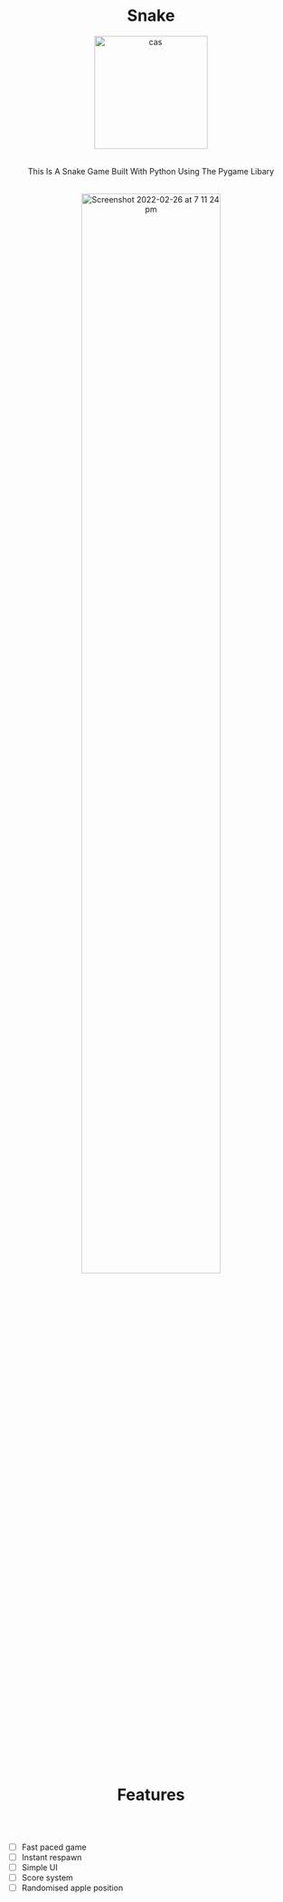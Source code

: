 <h1 align="center">Snake</h1>

<div align="center">
  <a href="https://github.com/MartinGurasvili/Sudoku">
    <img width="200" height="200" alt="cas" src="https://user-images.githubusercontent.com/76784461/156251265-3662083c-8c0e-496c-ad1f-c127da01df9a.png">
  </a>


  <p align="center">
    <br>
    This Is A Snake Game Built With Python Using The Pygame Libary
    <br />
    <br>
    <!--<a href="https://github.com/MartinGurasvili/Sudoku/releases/download/v1.0.0/Sudoku.app.zip"><h3><img style="width:2%"  alt="Screenshot 2022-02-17 at 8 12 25 pm" src="https://user-images.githubusercontent.com/76784461/154564937-57c93aa0-69f8-497c-97d6-33b1d7d411e0.png"> Install Now</h3></a>
    <br />-->
   

  </p>
</div>



<div align="center">
    <img style="width:70%"  alt="Screenshot 2022-02-26 at 7 11 24 pm" src="https://user-images.githubusercontent.com/76784461/156251471-acebceb6-664f-4a3c-a524-b8f88fdc19a4.gif">
  </div>

<br></br>
<h1 align="center" >Features </h1>
<br></br>

   - [ ] Fast paced game
   - [ ] Instant respawn
   - [ ] Simple UI   
   - [ ] Score system
   - [ ] Randomised apple position
   
<br></br>

    



